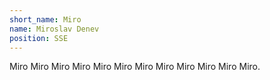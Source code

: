 ```yaml
---
short_name: Miro
name: Miroslav Denev
position: SSE
---
```


Miro Miro Miro Miro Miro Miro Miro Miro Miro Miro Miro Miro.

